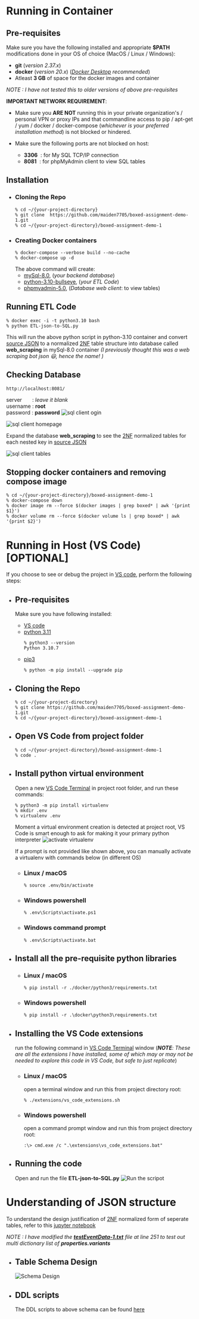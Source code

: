 # Running in Container
## Pre-requisites
Make sure you have the following installed and appropriate **$PATH** modifications done in your OS of choice (MacOS / Linux / Windows):

* **git** (_version 2.37.x_)
* **docker** (_version 20.x_) (_[Docker Desktop](https://www.docker.com/products/docker-desktop/) recommended_)
* Atleast **3 GB** of space for the docker images and container

_NOTE : I have not tested this to older versions of above pre-requisites_

__IMPORTANT NETWORK REQUIREMENT__: 
* Make sure you **ARE NOT** running this in your private organization's / personal VPN or proxy IPs and that commandline access to pip / apt-get / yum / docker / docker-compose (*whichever is your preferred installation method*) is not blocked or hindered.  

* Make sure the following ports are not blocked on host:
    * **3306**&nbsp;&nbsp;: for My SQL TCP/IP connection
    * **8081**&nbsp;&nbsp;: for phpMyAdmin client to view SQL tables

## Installation
* ### Cloning the Repo
    ```console
    % cd ~/{your-project-directory}
    % git clone  https://github.com/maiden7705/boxed-assignment-demo-1.git
    % cd ~/{your-project-directory}/boxed-assignment-demo-1
    ```
* ### Creating Docker containers
    ```console
    % docker-compose --verbose build --no-cache
    % docker-compose up -d
    ```
    The above command will create:
    * [mySql-8.0](https://hub.docker.com/_/mysql), (_your backend database_)
    * [python-3.10-bullseye](https://hub.docker.com/_/python), (_your ETL Code_)
    * [phpmyadmin-5.0](https://hub.docker.com/_/phpmyadmin), (_Database web client_: to view tables)
## Running ETL Code
```console
% docker exec -i -t python3.10 bash
% python ETL-json-to-SQL.py
```
This will run the above python script in python-3.10 container and convert [source JSON](/Requirement/testEventData-1.txt) to a normalized [2NF](https://www.1keydata.com/database-normalization/second-normal-form-2nf.php) table structure into database called **web_scraping** in mySql-8.0 container _(I previously thought this was a web scraping bot json :smiley:, hence the name! )_
## Checking Database
    http://localhost:8081/
server&nbsp;&nbsp;&nbsp;&nbsp;&nbsp;&nbsp;&nbsp;:  _leave it blank_  
username : **root**  
password : **password**
![sql client ogin](/documentations/sql_client_login.png)

![sql client homepage](/documentations/sql_client_homepage.png)

Expand the database **web_scraping** to see the [2NF](https://www.1keydata.com/database-normalization/second-normal-form-2nf.php) normalized tables for each nested key in [source JSON](/Requirement/testEventData-1.txt)

![sql client tables](/documentations/sql_client_checking_tables.png)

## Stopping docker containers and removing compose image
```console
% cd ~/{your-project-directory}/boxed-assignment-demo-1
% docker-compose down
% docker image rm --force $(docker images | grep boxed* | awk '{print $1}')
% docker volume rm --force $(docker volume ls | grep boxed* | awk '{print $2}')
```

# Running in Host (VS Code) [OPTIONAL]
If you choose to see or debug the project in [VS code](https://code.visualstudio.com/), perform the following steps:

* ## Pre-requisites
    Make sure you have following installed:  

    * [VS code](https://code.visualstudio.com/)
    * [python 3.11](https://www.python.org/downloads/)
        ```console
        % python3 --version
        Python 3.10.7
        ```
    * [pip3](https://pypi.org/project/pip/)
        ```console
        % python -m pip install --upgrade pip
        ```

* ## Cloning the Repo
    ```console
    % cd ~/{your-project-directory}
    % git clone https://github.com/maiden7705/boxed-assignment-demo-1.git
    % cd ~/{your-project-directory}/boxed-assignment-demo-1
    ```

* ## Open VS Code from project folder
    ```console
    % cd ~/{your-project-directory}/boxed-assignment-demo-1
    % code .
    ```

* ## Install python virtual environment
    Open a new [VS Code Terminal](https://code.visualstudio.com/docs/terminal/basics) in project root folder, and run these commands:
    ```console
    % python3 -m pip install virtualenv
    % mkdir .env
    % virtualenv .env
    ```
    Moment a virtual environment creation is detected at project root, VS Code is smart enough to ask for making it your primary python interpreter
    ![activate virtualenv](/documentations/activating%20virtual_env.png)
    
    If a prompt is not provided like shown above, you can manually activate a virtualenv with commands below (in different OS)

    * ### Linux / macOS
        ```console
        % source .env/bin/activate
        ```
    * ### Windows powershell
        ```console
        % .env\Scripts\activate.ps1
        ```
    * ### Windows command prompt
        ```console
        % .env\Scripts\activate.bat
        ```

* ## Install all the pre-requisite python libraries
    
    * ### Linux / macOS
        ```console
        % pip install -r ./docker/python3/requirements.txt
        ```
    * ### Windows powershell
        ```console
        % pip install -r .\docker\python3\requirements.txt
        ```

* ## Installing the VS Code extensions
    run the following command in [VS Code Terminal](https://code.visualstudio.com/docs/terminal/basics) window
    (_**NOTE**: These are all the extensions I have installed, some of which may or may not be needed to explore this code in VS Code, but safe to just replicate_)
    * ### Linux / macOS
        open a terminal window and run this from project directory root:
        ```console
        % ./extensions/vs_code_extensions.sh
        ```
    * ### Windows powershell
        open a command prompt window and run this from project directory root:
        ```console
        :\> cmd.exe /c ".\extensions\vs_code_extensions.bat"
        ```

* ## Running the code
    Open and run the file **ETL-json-to-SQL.py**
    ![Run the scripot](/documentations/running_the_Script.png)

# Understanding of JSON structure
To understand the design justification of [2NF](https://www.1keydata.com/database-normalization/second-normal-form-2nf.php) normalized form of seperate tables, refer to this [jupyter notebook](/Requirement/understanding_json_structure.ipynb)

_NOTE : I have modified the **[testEventData-1.txt](Requirement/testEventData-1.txt)** file at line 251 to test out multi dictionary list of **properties.variants**_

* ## Table Schema Design
    ![Schema Design](/documentations/Boxed-Demo-DDL-schema.png)

* ## DDL scripts
    The DDL scripts to above schema can be found [here](DDL_scripts.sql)